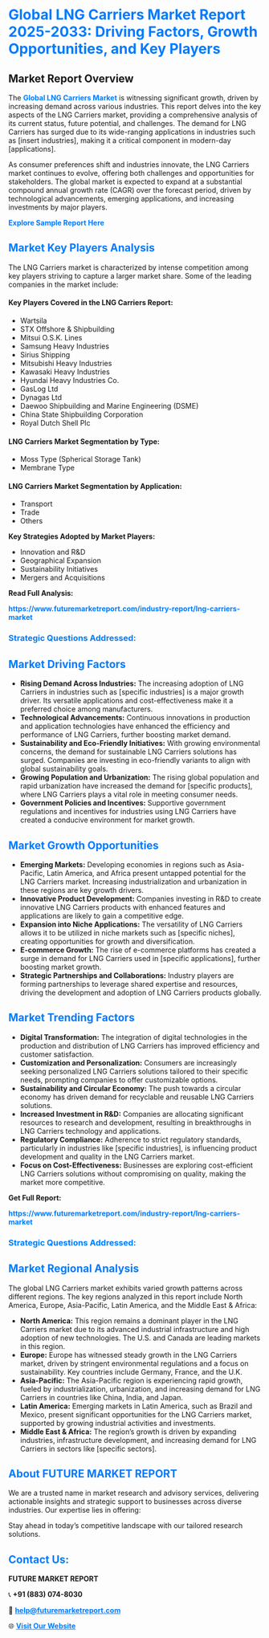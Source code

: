 <h1 style="color: #007BFF;">Global LNG Carriers Market Report 2025-2033: Driving Factors, Growth Opportunities, and Key Players</h1>

<section id="overview">
<h2>Market Report Overview</h2>
<p>The <a href="https://www.futuremarketreport.com/industry-report/lng-carriers-market" style="color: #007BFF; text-decoration: none;"><strong>Global LNG Carriers Market</strong></a> is witnessing significant growth, driven by increasing demand across various industries. This report delves into the key aspects of the LNG Carriers market, providing a comprehensive analysis of its current status, future potential, and challenges. The demand for LNG Carriers has surged due to its wide-ranging applications in industries such as [insert industries], making it a critical component in modern-day [applications].</p>
<p>As consumer preferences shift and industries innovate, the LNG Carriers market continues to evolve, offering both challenges and opportunities for stakeholders. The global market is expected to expand at a substantial compound annual growth rate (CAGR) over the forecast period, driven by technological advancements, emerging applications, and increasing investments by major players.</p>
</section>

<section id="overview">
<p><a href="https://www.futuremarketreport.com/request-sample/reportId=91673" style="color: #007BFF; text-decoration: none;"><strong>Explore Sample Report Here</strong></a></p>
</section>

<section id="key-players">
<h2 style="color: #007BFF;">Market Key Players Analysis</h2>
<p>The LNG Carriers market is characterized by intense competition among key players striving to capture a larger market share. Some of the leading companies in the market include:</p>
<h4>Key Players Covered in the LNG Carriers Report:</h4>
<ul><li>Wartsila</li><li>STX Offshore &amp; Shipbuilding</li><li>Mitsui O.S.K. Lines</li><li>Samsung Heavy Industries</li><li>Sirius Shipping</li><li>Mitsubishi Heavy Industries</li><li>Kawasaki Heavy Industries</li><li>Hyundai Heavy Industries Co.</li><li>GasLog Ltd</li><li>Dynagas Ltd</li><li>Daewoo Shipbuilding and Marine Engineering (DSME)</li><li>China State Shipbuilding Corporation</li><li>Royal Dutch Shell Plc</li></ul>
<h4>LNG Carriers Market Segmentation by Type:</h4>
<ul><li>Moss Type (Spherical Storage Tank)</li><li>Membrane Type</li></ul>

<h4>LNG Carriers Market Segmentation by Application:</h4>
<ul><li>Transport</li><li>Trade</li><li>Others</li></ul>
<p><strong>Key Strategies Adopted by Market Players:</strong></p>
<ul>
<li>Innovation and R&D</li>
<li>Geographical Expansion</li>
<li>Sustainability Initiatives</li>
<li>Mergers and Acquisitions</li>
</ul>
</section>

<section>
<p><strong>Read Full Analysis: </strong></p><a href="https://www.futuremarketreport.com/industry-report/lng-carriers-market" style="color: #007BFF; text-decoration: none;"><strong>https://www.futuremarketreport.com/industry-report/lng-carriers-market</strong></a>
<h3 style="color: #007BFF;">Strategic Questions Addressed:</h3>
</section>

<section id="driving-factors">
<h2 style="color: #007BFF;">Market Driving Factors</h2>
<ul>
<li><strong>Rising Demand Across Industries:</strong> The increasing adoption of LNG Carriers in industries such as [specific industries] is a major growth driver. Its versatile applications and cost-effectiveness make it a preferred choice among manufacturers.</li>
<li><strong>Technological Advancements:</strong> Continuous innovations in production and application technologies have enhanced the efficiency and performance of LNG Carriers, further boosting market demand.</li>
<li><strong>Sustainability and Eco-Friendly Initiatives:</strong> With growing environmental concerns, the demand for sustainable LNG Carriers solutions has surged. Companies are investing in eco-friendly variants to align with global sustainability goals.</li>
<li><strong>Growing Population and Urbanization:</strong> The rising global population and rapid urbanization have increased the demand for [specific products], where LNG Carriers plays a vital role in meeting consumer needs.</li>
<li><strong>Government Policies and Incentives:</strong> Supportive government regulations and incentives for industries using LNG Carriers have created a conducive environment for market growth.</li>
</ul>
</section>

<section id="growth-opportunities">
<h2 style="color: #007BFF;">Market Growth Opportunities</h2>
<ul>
<li><strong>Emerging Markets:</strong> Developing economies in regions such as Asia-Pacific, Latin America, and Africa present untapped potential for the LNG Carriers market. Increasing industrialization and urbanization in these regions are key growth drivers.</li>
<li><strong>Innovative Product Development:</strong> Companies investing in R&D to create innovative LNG Carriers products with enhanced features and applications are likely to gain a competitive edge.</li>
<li><strong>Expansion into Niche Applications:</strong> The versatility of LNG Carriers allows it to be utilized in niche markets such as [specific niches], creating opportunities for growth and diversification.</li>
<li><strong>E-commerce Growth:</strong> The rise of e-commerce platforms has created a surge in demand for LNG Carriers used in [specific applications], further boosting market growth.</li>
<li><strong>Strategic Partnerships and Collaborations:</strong> Industry players are forming partnerships to leverage shared expertise and resources, driving the development and adoption of LNG Carriers products globally.</li>
</ul>
</section>

<section id="trending-factors">
<h2 style="color: #007BFF;">Market Trending Factors</h2>
<ul>
<li><strong>Digital Transformation:</strong> The integration of digital technologies in the production and distribution of LNG Carriers has improved efficiency and customer satisfaction.</li>
<li><strong>Customization and Personalization:</strong> Consumers are increasingly seeking personalized LNG Carriers solutions tailored to their specific needs, prompting companies to offer customizable options.</li>
<li><strong>Sustainability and Circular Economy:</strong> The push towards a circular economy has driven demand for recyclable and reusable LNG Carriers solutions.</li>
<li><strong>Increased Investment in R&D:</strong> Companies are allocating significant resources to research and development, resulting in breakthroughs in LNG Carriers technology and applications.</li>
<li><strong>Regulatory Compliance:</strong> Adherence to strict regulatory standards, particularly in industries like [specific industries], is influencing product development and quality in the LNG Carriers market.</li>
<li><strong>Focus on Cost-Effectiveness:</strong> Businesses are exploring cost-efficient LNG Carriers solutions without compromising on quality, making the market more competitive.</li>
</ul>
</section>

<section>
<p><strong>Get Full Report: </strong></p><a href="https://www.futuremarketreport.com/industry-report/lng-carriers-market" style="color: #007BFF; text-decoration: none;"><strong>https://www.futuremarketreport.com/industry-report/lng-carriers-market</strong></a>
<h3 style="color: #007BFF;">Strategic Questions Addressed:</h3>
</section>


<section id="regional-analysis">
<h2 style="color: #007BFF;">Market Regional Analysis</h2>
<p>The global LNG Carriers market exhibits varied growth patterns across different regions. The key regions analyzed in this report include North America, Europe, Asia-Pacific, Latin America, and the Middle East & Africa:</p>
<ul>
<li><strong>North America:</strong> This region remains a dominant player in the LNG Carriers market due to its advanced industrial infrastructure and high adoption of new technologies. The U.S. and Canada are leading markets in this region.</li>
<li><strong>Europe:</strong> Europe has witnessed steady growth in the LNG Carriers market, driven by stringent environmental regulations and a focus on sustainability. Key countries include Germany, France, and the U.K.</li>
<li><strong>Asia-Pacific:</strong> The Asia-Pacific region is experiencing rapid growth, fueled by industrialization, urbanization, and increasing demand for LNG Carriers in countries like China, India, and Japan.</li>
<li><strong>Latin America:</strong> Emerging markets in Latin America, such as Brazil and Mexico, present significant opportunities for the LNG Carriers market, supported by growing industrial activities and investments.</li>
<li><strong>Middle East & Africa:</strong> The region’s growth is driven by expanding industries, infrastructure development, and increasing demand for LNG Carriers in sectors like [specific sectors].</li>
</ul>
</section>

<footer>
<h2 style="color: #007BFF;">About FUTURE MARKET REPORT</h2>
<p>We are a trusted name in market research and advisory services, delivering actionable insights and strategic support to businesses across diverse industries. Our expertise lies in offering:</p>

<p>Stay ahead in today’s competitive landscape with our tailored research solutions.</p>

<h2 style="color: #007BFF;">Contact Us:</h2>
<p><strong>FUTURE MARKET REPORT</strong></p>
<p>📞 <strong>+91 (883) 074-8030</strong></p>
<p>📧 <strong><a href="mailto:help@futuremarketreport.com" style="color: #007BFF;">help@futuremarketreport.com</a></strong></p>
<p>🌐 <strong><a href="https://www.futuremarketreport.com/" style="color: #007BFF;">Visit Our Website</a></strong></p>
</footer>